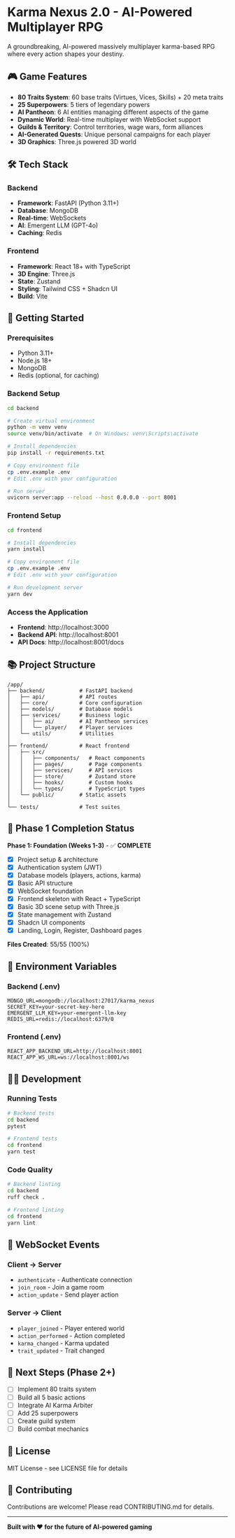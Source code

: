 # Karma Nexus 2.0 - AI-Powered Multiplayer RPG

A groundbreaking, AI-powered massively multiplayer karma-based RPG where every action shapes your destiny.

## 🎮 Game Features

- **80 Traits System**: 60 base traits (Virtues, Vices, Skills) + 20 meta traits
- **25 Superpowers**: 5 tiers of legendary powers
- **AI Pantheon**: 6 AI entities managing different aspects of the game
- **Dynamic World**: Real-time multiplayer with WebSocket support
- **Guilds & Territory**: Control territories, wage wars, form alliances
- **AI-Generated Quests**: Unique personal campaigns for each player
- **3D Graphics**: Three.js powered 3D world

## 🛠️ Tech Stack

### Backend
- **Framework**: FastAPI (Python 3.11+)
- **Database**: MongoDB
- **Real-time**: WebSockets
- **AI**: Emergent LLM (GPT-4o)
- **Caching**: Redis

### Frontend
- **Framework**: React 18+ with TypeScript
- **3D Engine**: Three.js
- **State**: Zustand
- **Styling**: Tailwind CSS + Shadcn UI
- **Build**: Vite

## 🚀 Getting Started

### Prerequisites
- Python 3.11+
- Node.js 18+
- MongoDB
- Redis (optional, for caching)

### Backend Setup

```bash
cd backend

# Create virtual environment
python -m venv venv
source venv/bin/activate  # On Windows: venv\Scripts\activate

# Install dependencies
pip install -r requirements.txt

# Copy environment file
cp .env.example .env
# Edit .env with your configuration

# Run server
uvicorn server:app --reload --host 0.0.0.0 --port 8001
```

### Frontend Setup

```bash
cd frontend

# Install dependencies
yarn install

# Copy environment file
cp .env.example .env
# Edit .env with your configuration

# Run development server
yarn dev
```

### Access the Application

- **Frontend**: http://localhost:3000
- **Backend API**: http://localhost:8001
- **API Docs**: http://localhost:8001/docs

## 📚 Project Structure

```
/app/
├── backend/           # FastAPI backend
│   ├── api/           # API routes
│   ├── core/          # Core configuration
│   ├── models/        # Database models
│   ├── services/      # Business logic
│   │   ├── ai/        # AI Pantheon services
│   │   └── player/    # Player services
│   └── utils/         # Utilities
│
├── frontend/          # React frontend
│   ├── src/
│   │   ├── components/   # React components
│   │   ├── pages/        # Page components
│   │   ├── services/     # API services
│   │   ├── store/        # Zustand store
│   │   ├── hooks/        # Custom hooks
│   │   └── types/        # TypeScript types
│   └── public/        # Static assets
│
└── tests/             # Test suites
```

## 🎯 Phase 1 Completion Status

**Phase 1: Foundation (Weeks 1-3)** - ✅ **COMPLETE**

- [x] Project setup & architecture
- [x] Authentication system (JWT)
- [x] Database models (players, actions, karma)
- [x] Basic API structure
- [x] WebSocket foundation
- [x] Frontend skeleton with React + TypeScript
- [x] Basic 3D scene setup with Three.js
- [x] State management with Zustand
- [x] Shadcn UI components
- [x] Landing, Login, Register, Dashboard pages

**Files Created**: 55/55 (100%)

## 📝 Environment Variables

### Backend (.env)
```
MONGO_URL=mongodb://localhost:27017/karma_nexus
SECRET_KEY=your-secret-key-here
EMERGENT_LLM_KEY=your-emergent-llm-key
REDIS_URL=redis://localhost:6379/0
```

### Frontend (.env)
```
REACT_APP_BACKEND_URL=http://localhost:8001
REACT_APP_WS_URL=ws://localhost:8001/ws
```

## 🧑‍💻 Development

### Running Tests
```bash
# Backend tests
cd backend
pytest

# Frontend tests
cd frontend
yarn test
```

### Code Quality
```bash
# Backend linting
cd backend
ruff check .

# Frontend linting
cd frontend
yarn lint
```

## 💬 WebSocket Events

### Client → Server
- `authenticate` - Authenticate connection
- `join_room` - Join a game room
- `action_update` - Send player action

### Server → Client
- `player_joined` - Player entered world
- `action_performed` - Action completed
- `karma_changed` - Karma updated
- `trait_updated` - Trait changed

## 🚀 Next Steps (Phase 2+)

- [ ] Implement 80 traits system
- [ ] Build all 5 basic actions
- [ ] Integrate AI Karma Arbiter
- [ ] Add 25 superpowers
- [ ] Create guild system
- [ ] Build combat mechanics

## 📝 License

MIT License - see LICENSE file for details

## 👥 Contributing

Contributions are welcome! Please read CONTRIBUTING.md for details.

---

**Built with ❤️ for the future of AI-powered gaming**
